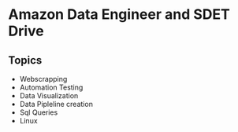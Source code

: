 # Amazon Data Engineer and SDET Drive

## Topics
 * Webscrapping
 * Automation Testing
 * Data Visualization
 * Data Pipleline creation
 * Sql Queries
 * Linux 
